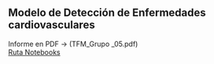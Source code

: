 ##   Modelo de Detección de Enfermedades cardiovasculares
Informe en PDF -> (TFM_Grupo _05.pdf)  
[Ruta Notebooks](TFM_Colab_Grupo_5.zip)
